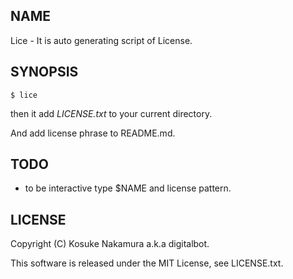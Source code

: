 NAME
-----

Lice - It is auto generating script of License.


SYNOPSIS
-----

```
$ lice
```

then it add _LICENSE.txt_ to your current directory.  

And add license phrase to README.md.


TODO
-----

- to be interactive type $NAME and license pattern.


LICENSE
-----
Copyright (C) Kosuke Nakamura a.k.a digitalbot.

This software is released under the MIT License, see LICENSE.txt.

